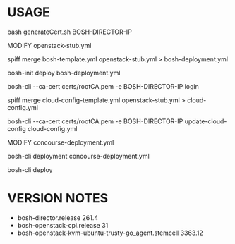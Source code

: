 # USAGE

bash generateCert.sh BOSH-DIRECTOR-IP

MODIFY openstack-stub.yml

spiff merge bosh-template.yml openstack-stub.yml > bosh-deployment.yml

bosh-init deploy bosh-deployment.yml

bosh-cli --ca-cert certs/rootCA.pem -e BOSH-DIRECTOR-IP login

spiff merge cloud-config-template.yml openstack-stub.yml > cloud-config.yml

bosh-cli --ca-cert certs/rootCA.pem -e BOSH-DIRECTOR-IP update-cloud-config cloud-config.yml

MODIFY concourse-deployment.yml

bosh-cli deployment concourse-deployment.yml

bosh-cli deploy

# VERSION NOTES

* bosh-director.release 261.4
* bosh-openstack-cpi.release 31
* bosh-openstack-kvm-ubuntu-trusty-go_agent.stemcell 3363.12
